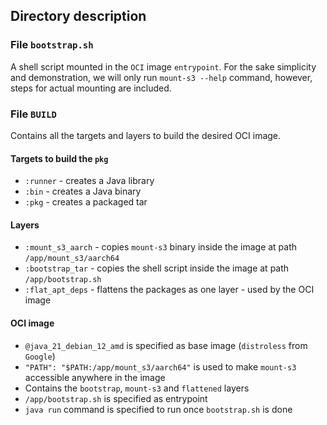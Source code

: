 ## Directory description

### File `bootstrap.sh`

A shell script mounted in the `OCI` image `entrypoint`. For the sake simplicity and demonstration, we will only
run `mount-s3 --help` command, however, steps for actual mounting are included.

### File `BUILD`

Contains all the targets and layers to build the desired OCI image.

#### Targets to build the `pkg`

- `:runner` - creates a Java library
- `:bin` - creates a Java binary
- `:pkg` - creates a packaged tar

#### Layers

- `:mount_s3_aarch` - copies `mount-s3` binary inside the image at path `/app/mount_s3/aarch64`
- `:bootstrap_tar` - copies the shell script inside the image at path `/app/bootstrap.sh`
- `:flat_apt_deps` - flattens the packages as one layer - used by the OCI image

#### OCI image

- `@java_21_debian_12_amd` is specified as base image (`distroless` from `Google`)
- `"PATH": "$PATH:/app/mount_s3/aarch64"` is used to make `mount-s3` accessible anywhere in the image
- Contains the `bootstrap`, `mount-s3` and `flattened` layers
- `/app/bootstrap.sh` is specified as entrypoint
- `java run` command is specified to run once `bootstrap.sh` is done
